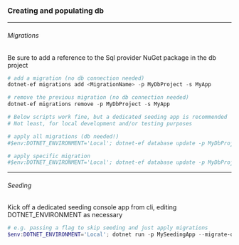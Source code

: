 ﻿### Creating and populating db
___
###### Migrations
Be sure to add a reference to the Sql provider NuGet package in the db project
```powershell
# add a migration (no db connection needed)
dotnet-ef migrations add <MigrationName> -p MyDbProject -s MyApp

# remove the previous migration (no db connection needed)
dotnet-ef migrations remove -p MyDbProject -s MyApp

# Below scripts work fine, but a dedicated seeding app is recommended
# Not least, for local development and/or testing purposes

# apply all migrations (db needed!)
#$env:DOTNET_ENVIRONMENT='Local'; dotnet-ef database update -p MyDbProject -s MyApp

# apply specific migration
#$env:DOTNET_ENVIRONMENT='Local'; dotnet-ef database update -p MyDbProject -s MyApp
```
___
###### Seeding
Kick off a dedicated seeding console app from cli, editing DOTNET_ENVIRONMENT as necessary

```powershell
# e.g. passing a flag to skip seeding and just apply migrations
$env:DOTNET_ENVIRONMENT='Local'; dotnet run -p MySeedingApp --migrate-only
```